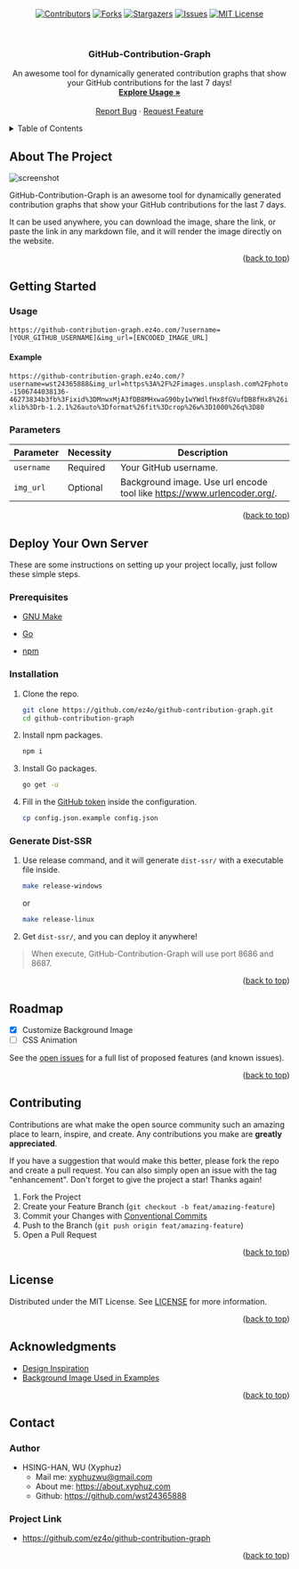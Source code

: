 <div id="top"></div>

<!-- PROJECT SHIELDS -->

[<div align="center"> ![Contributors][contributors-shield]][contributors-url]
[![Forks][forks-shield]][forks-url] [![Stargazers][stars-shield]][stars-url]
[![Issues][issues-shield]][issues-url]
[![MIT License][license-shield]</div>][license-url]

<!-- PROJECT LOGO -->
<br />
<div align="center">
  <h3 align="center">GitHub-Contribution-Graph</h3>

<p align="center">
    An awesome tool for dynamically generated contribution graphs that show your GitHub contributions for the last 7 days!
    <br />
    <a href="https://github.com/ez4o/github-contribution-graph#usage"><strong>Explore Usage »</strong></a>
    <br />
    <br />
    <a href="https://github.com/ez4o/github-contribution-graph/issues">Report Bug</a>
    ·
    <a href="https://github.com/ez4o/github-contribution-graph/issues">Request Feature</a>
  </p>
</div>

<!-- TABLE OF CONTENTS -->
<details>
  <summary>Table of Contents</summary>
  <ol>
    <li>
      <a href="#about-the-project">About The Project</a>
    </li>
    <li>
      <a href="#getting-started">Getting Started</a>
      <ul>
        <li><a href="#usage">Usage</a></li>
        <li><a href="#parameters">Parameters</a></li>
      </ul>
    </li>
    <li><a href="#deploy-your-own-server">Deploy Your Own Server</a></li>
    <li><a href="#roadmap">Roadmap</a></li>
    <li><a href="#contributing">Contributing</a></li>
    <li><a href="#license">License</a></li>
    <li><a href="#acknowledgments">Acknowledgments</a></li>
    <li><a href="#contact">Contact</a></li>
  </ol>
</details>

<!-- ABOUT THE PROJECT -->

## About The Project

![screenshot][product-screenshot]

GitHub-Contribution-Graph is an awesome tool for dynamically generated
contribution graphs that show your GitHub contributions for the last 7 days.

It can be used anywhere, you can download the image, share the link, or paste
the link in any markdown file, and it will render the image directly on the
website.

<p align="right">(<a href="#top">back to top</a>)</p>

<!-- GETTING STARTED -->

## Getting Started

<!-- USAGE EXAMPLES -->

### Usage

`https://github-contribution-graph.ez4o.com/?username=[YOUR_GITHUB_USERNAME]&img_url=[ENCODED_IMAGE_URL]`

#### Example

`https://github-contribution-graph.ez4o.com/?username=wst24365888&img_url=https%3A%2F%2Fimages.unsplash.com%2Fphoto-1506744038136-46273834b3fb%3Fixid%3DMnwxMjA3fDB8MHxwaG90by1wYWdlfHx8fGVufDB8fHx8%26ixlib%3Drb-1.2.1%26auto%3Dformat%26fit%3Dcrop%26w%3D1000%26q%3D80`

### Parameters

| Parameter  | Necessity | Description                                                               |
| ---------- | --------- | ------------------------------------------------------------------------- |
| `username` | Required  | Your GitHub username.                                                     |
| `img_url`  | Optional  | Background image. Use url encode tool like <https://www.urlencoder.org/>. |

<p align="right">(<a href="#top">back to top</a>)</p>

## Deploy Your Own Server

These are some instructions on setting up your project locally, just follow
these simple steps.

### Prerequisites

- [GNU Make](https://community.chocolatey.org/packages/make)

- [Go](https://go.dev/doc/install)

- [npm](https://docs.npmjs.com/downloading-and-installing-node-js-and-npm)

### Installation

1. Clone the repo.

   ```sh
   git clone https://github.com/ez4o/github-contribution-graph.git
   cd github-contribution-graph
   ```

2. Install npm packages.

   ```sh
   npm i
   ```

3. Install Go packages.

   ```sh
   go get -u
   ```

4. Fill in the [GitHub token](https://github.com/settings/tokens/new) inside the configuration.

   ```sh
   cp config.json.example config.json
   ```

### Generate Dist-SSR

1. Use release command, and it will generate `dist-ssr/` with a executable file
   inside.

   ```sh
   make release-windows
   ```

   or

   ```sh
   make release-linux
   ```

2. Get `dist-ssr/`, and you can deploy it anywhere!

> When execute, GitHub-Contribution-Graph will use port 8686 and 8687.

<p align="right">(<a href="#top">back to top</a>)</p>

<!-- ROADMAP -->

## Roadmap

- [x] Customize Background Image
- [ ] CSS Animation

See the [open issues](https://github.com/ez4o/github-contribution-graph/issues)
for a full list of proposed features (and known issues).

<p align="right">(<a href="#top">back to top</a>)</p>

<!-- CONTRIBUTING -->

## Contributing

Contributions are what make the open source community such an amazing place to
learn, inspire, and create. Any contributions you make are **greatly
appreciated**.

If you have a suggestion that would make this better, please fork the repo and
create a pull request. You can also simply open an issue with the tag
"enhancement". Don't forget to give the project a star! Thanks again!

1. Fork the Project
2. Create your Feature Branch (`git checkout -b feat/amazing-feature`)
3. Commit your Changes with
   [Conventional Commits](https://www.conventionalcommits.org/en/v1.0.0/)
4. Push to the Branch (`git push origin feat/amazing-feature`)
5. Open a Pull Request

<p align="right">(<a href="#top">back to top</a>)</p>

<!-- LICENSE -->

## License

Distributed under the MIT License. See
[LICENSE](https://github.com/ez4o/github-contribution-graph/blob/main/LICENSE)
for more information.

<p align="right">(<a href="#top">back to top</a>)</p>

<!-- ACKNOWLEDGMENTS -->

## Acknowledgments

- [Design Inspiration](https://plotparade.com/)
- [Background Image Used in Examples](https://unsplash.com/photos/NRQV-hBF10M)

<p align="right">(<a href="#top">back to top</a>)</p>

<!-- CONTACT -->

## Contact

### Author

- HSING-HAN, WU (Xyphuz)
  - Mail me: xyphuzwu@gmail.com
  - About me: <https://about.xyphuz.com>
  - Github: <https://github.com/wst24365888>

### Project Link

- <https://github.com/ez4o/github-contribution-graph>

<p align="right">(<a href="#top">back to top</a>)</p>

<!-- MARKDOWN LINKS & IMAGES -->
<!-- https://www.markdownguide.org/basic-syntax/#reference-style-links -->

[contributors-shield]: https://img.shields.io/github/contributors/ez4o/github-contribution-graph.svg?style=for-the-badge
[contributors-url]: https://github.com/ez4o/github-contribution-graph/graphs/contributors
[forks-shield]: https://img.shields.io/github/forks/ez4o/github-contribution-graph.svg?style=for-the-badge
[forks-url]: https://github.com/ez4o/github-contribution-graph/network/members
[stars-shield]: https://img.shields.io/github/stars/ez4o/github-contribution-graph.svg?style=for-the-badge
[stars-url]: https://github.com/ez4o/github-contribution-graph/stargazers
[issues-shield]: https://img.shields.io/github/issues/ez4o/github-contribution-graph.svg?style=for-the-badge
[issues-url]: https://github.com/ez4o/github-contribution-graph/issues
[license-shield]: https://img.shields.io/github/license/ez4o/github-contribution-graph.svg?style=for-the-badge
[license-url]: https://github.com/ez4o/github-contribution-graph/blob/main/LICENSE
[product-screenshot]: https://github-contribution-graph.ez4o.com/?username=wst24365888&img_url=https%3A%2F%2Fimages.unsplash.com%2Fphoto-1506744038136-46273834b3fb%3Fixid%3DMnwxMjA3fDB8MHxwaG90by1wYWdlfHx8fGVufDB8fHx8%26ixlib%3Drb-1.2.1%26auto%3Dformat%26fit%3Dcrop%26w%3D1000%26q%3D80&fbclid=IwAR1AUDKHzjzBSjKle6J44dYRSrIbvBu8eTxtrfhpPxhBnBsOizgSq63bYbU
